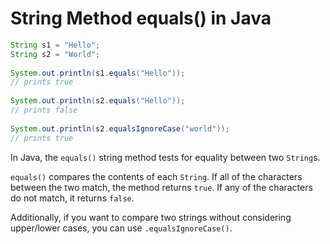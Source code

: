# String Method equals() in Java

```java
String s1 = "Hello";
String s2 = "World";
 
System.out.println(s1.equals("Hello"));
// prints true
 
System.out.println(s2.equals("Hello"));
// prints false 
 
System.out.println(s2.equalsIgnoreCase("world"));
// prints true 
```

In Java, the `equals()` string method tests for equality between two `String`s.

`equals()` compares the contents of each `String`. If all of the characters between the two match, the method returns `true`. If any of the characters do not match, it returns `false`.

Additionally, if you want to compare two strings without considering upper/lower cases, you can use `.equalsIgnoreCase()`.